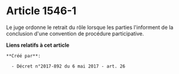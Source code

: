 # Article 1546-1

Le juge ordonne le retrait du rôle lorsque les parties l'informent de la conclusion d'une convention de procédure
participative.

**Liens relatifs à cet article**

	**Créé par**:

	  - Décret n°2017-892 du 6 mai 2017 - art. 26
